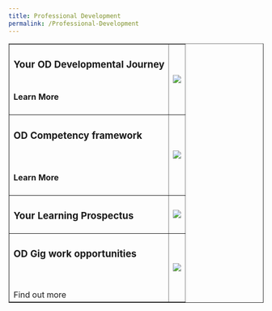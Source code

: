 ```yaml
---
title: Professional Development
permalink: /Professional-Development
---
```

<html>
<body>
<table width="400" border="1" cellpadding="1">
  <tr>
    <td><h3><strong>Your OD Developmental Journey</strong></h3>
      <h4><br>
     Learn More    </h4>      </td>
    <td><img src="https://go.gov.sg/ilod-microsite-test-thumbnail"></td>
  </tr>
  <tr>
    <td><h3>OD Competency framework
    </h3>
    <br> <h4>Learn More    </h4></td>
    <td><img src="https://go.gov.sg/ilod-microsite-test-thumbnail"></td>
  </tr>
  <tr>
    <td><h3><strong>Your Learning Prospectus</strong></h3></td>
    <td><img src="https://go.gov.sg/ilod-microsite-test-thumbnail"></td>
  </tr>
  <tr>
    <td><h3>OD Gig work opportunities
    </h3><br><br>Find out more </td>
    <td><img src="https://go.gov.sg/ilod-microsite-test-thumbnail"></a></td>
  

</table>

</body>
</html>
<br><a href="https://go.gov.sg/od-journey-test"></a>